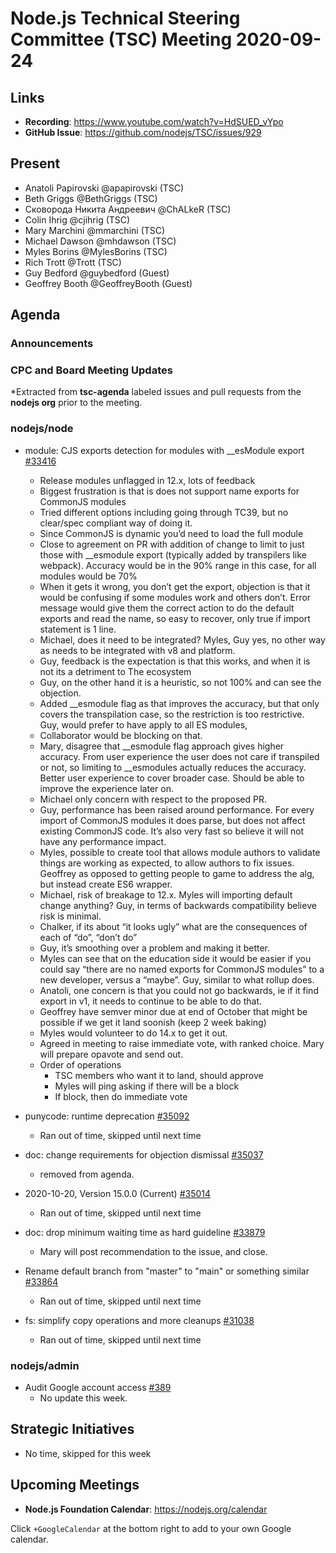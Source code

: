 # Node.js Technical Steering Committee (TSC) Meeting 2020-09-24

## Links

* **Recording**:  https://www.youtube.com/watch?v=HdSUED_vYpo
* **GitHub Issue**: https://github.com/nodejs/TSC/issues/929

## Present

* Anatoli Papirovski @apapirovski (TSC)
* Beth Griggs @BethGriggs (TSC)
* Сковорода Никита Андреевич @ChALkeR (TSC)
* Colin Ihrig @cjihrig (TSC)
* Mary Marchini @mmarchini (TSC)
* Michael Dawson @mhdawson (TSC)
* Myles Borins @MylesBorins (TSC)
* Rich Trott @Trott (TSC)
* Guy Bedford @guybedford (Guest)
* Geoffrey Booth @GeoffreyBooth (Guest)

## Agenda

### Announcements

### CPC and Board Meeting Updates

*Extracted from **tsc-agenda** labeled issues and pull requests from the **nodejs org** prior to the meeting.

### nodejs/node

* module: CJS exports detection for modules with __esModule export [#33416](https://github.com/nodejs/node/pull/33416)
  * Release modules unflagged in 12.x, lots of feedback
  * Biggest frustration is that is does not support name exports for CommonJS modules
  * Tried different options including going through TC39, but no clear/spec compliant way
    of doing it.
  * Since CommonJS is dynamic you’d need to load the full module
  * Close to agreement on PR with addition of change to limit to just those with
    __esmodule export (typically added by transpilers like webpack).  Accuracy would
    be in the 90% range in this case, for all modules would be 70%
  * When it gets it wrong, you don’t get the export, objection is that it would be confusing
    if some modules work and others don’t. Error message would give them the correct
    action to do the default exports and read the name, so easy to recover, only true if import
    statement is 1 line.
  * Michael, does it need to be integrated?  Myles, Guy yes, no other way as needs to be
    integrated with v8 and platform.
  * Guy, feedback is the expectation is that this works, and when it is not its a detriment to
    The ecosystem
  * Guy, on the other hand it is a heuristic, so not 100% and can see the objection.
  * Added __esmodule flag as that improves the accuracy, but that only covers the transpilation
    case, so the restriction is too restrictive.  Guy, would prefer to have apply to all ES modules,
  * Collaborator would be blocking on that.
  * Mary, disagree that __esmodule flag approach gives higher accuracy. From user experience
    the user does not care if transpiled or not, so limiting to __esmodules actually reduces
    the accuracy. Better user experience to cover broader case. Should be able to improve the
    experience later on.
  * Michael only concern with respect to the proposed PR.
  * Guy, performance has been raised around performance. For every import of CommonJS
    modules it does parse, but does not affect existing CommonJS code.  It’s also very fast so
    believe it will not have any performance impact.
  * Myles, possible to create tool that allows module authors to validate things are working as
    expected, to allow authors to fix issues. Geoffrey as opposed to getting people to game to
    address the alg, but instead create ES6 wrapper.
  * Michael, risk of breakage to 12.x. Myles will importing default change anything? Guy, in terms
    of backwards compatibility believe risk is minimal.
  * Chalker, if its about “it looks ugly” what are the consequences of each of “do”, “don’t do”
  * Guy, it’s smoothing over a problem and making it better.
  * Myles can see that on the education side it would be easier if you could say “there are no
    named exports for CommonJS modules” to a new developer, versus a “maybe”. Guy, similar
    to what rollup does.
  * Anatoli, one concern is that you could not go backwards, ie if it find export in v1, it needs to
    continue to be able to do that.
  * Geoffrey have semver minor due at end of October that might be possible if we get it land
    soonish (keep 2 week baking)
  * Myles would volunteer to do 14.x to get it out.
  * Agreed in meeting to raise immediate vote, with ranked choice.  Mary will prepare opavote
    and send out.
  * Order of operations
    * TSC members who want it to land, should approve
    * Myles will ping asking if there will be a block
    * If block, then do immediate vote

* punycode: runtime deprecation [#35092](https://github.com/nodejs/node/pull/35092)
  * Ran out of time, skipped until next time

* doc: change requirements for objection dismissal [#35037](https://github.com/nodejs/node/pull/35037)
  * removed from agenda.

* 2020-10-20, Version 15.0.0 (Current) [#35014](https://github.com/nodejs/node/pull/35014)
  * Ran out of time, skipped until next time

* doc: drop minimum waiting time as hard guideline [#33879](https://github.com/nodejs/node/pull/33879)
  * Mary will post recommendation to the issue, and close.

* Rename default branch from "master" to "main" or something similar [#33864](https://github.com/nodejs/node/issues/33864)
  * Ran out of time, skipped until next time

* fs: simplify copy operations and more cleanups [#31038](https://github.com/nodejs/node/pull/31038)
  * Ran out of time, skipped until next time

### nodejs/admin

* Audit Google account access [#389](https://github.com/nodejs/admin/issues/389)
  * No update this week.

## Strategic Initiatives

* No time, skipped for this week

## Upcoming Meetings

* **Node.js Foundation Calendar**: https://nodejs.org/calendar

Click `+GoogleCalendar` at the bottom right to add to your own Google calendar.
